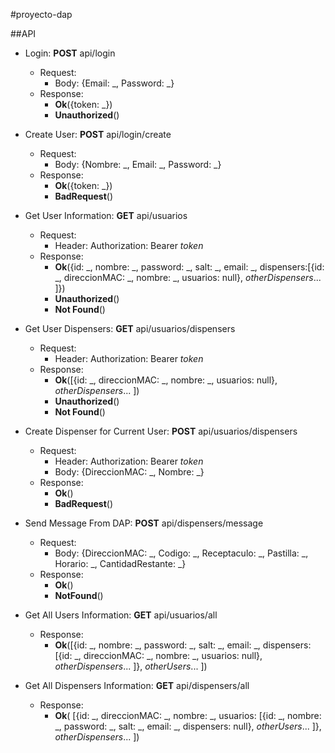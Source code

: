 #proyecto-dap

##API

- Login: **POST** api/login
  - Request:
    - Body: {Email: \_, Password: \_}
  - Response:
    - **Ok**({token: \_})
    - **Unauthorized**()
- Create User: **POST** api/login/create
  - Request:
    - Body: {Nombre: \_, Email: \_, Password: \_}
  - Response:
    - **Ok**({token: \_})
    - **BadRequest**()
- Get User Information: **GET** api/usuarios
  - Request:
    - Header: Authorization: Bearer _token_
  - Response:
    - **Ok**({id: \_, nombre: \_, password: \_, salt: \_, email: \_, dispensers:[{id: \_, direccionMAC: \_, nombre: \_, usuarios: null}, _otherDispensers_... ]})
    - **Unauthorized**()
    - **Not Found**()
- Get User Dispensers: **GET** api/usuarios/dispensers
    - Request:
      - Header: Authorization: Bearer _token_
    - Response:
      - **Ok**([{id: \_, direccionMAC: \_, nombre: \_, usuarios: null}, _otherDispensers_... ])
      - **Unauthorized**()
      - **Not Found**()
- Create Dispenser for Current User: **POST** api/usuarios/dispensers
  - Request:
    - Header: Authorization: Bearer _token_
    - Body: {DireccionMAC: \_, Nombre: \_}
  - Response:
    - **Ok**()
    - **BadRequest**()
- Send Message From DAP: **POST** api/dispensers/message
  - Request:
    - Body: {DireccionMAC: \_, Codigo: \_, Receptaculo: \_, Pastilla: \_, Horario: \_, CantidadRestante: \_}
  - Response:
    - **Ok**()
    - **NotFound**()

- Get All Users Information: **GET** api/usuarios/all
  - Response:
    - **Ok**([{id: \_, nombre: \_, password: \_, salt: \_, email: \_, dispensers:[{id: \_, direccionMAC: \_, nombre: \_, usuarios: null}, _otherDispensers_... ]}, _otherUsers_... ])
- Get All Dispensers Information: **GET** api/dispensers/all
  - Response:
    - **Ok**(
      [{id: \_, direccionMAC: \_, nombre: \_, usuarios: [{id: \_, nombre: \_, password: \_, salt: \_, email: \_, dispensers: null}, _otherUsers_... ]}, _otherDispensers_... ])
